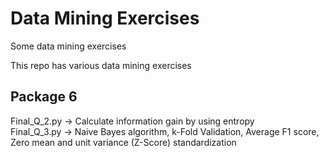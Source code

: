 # Data Mining Exercises
Some data mining exercises

This repo has various data mining exercises

<h2>Package 6</h2>
Final_Q_2.py -> Calculate information gain by using entropy<br>
Final_Q_3.py -> Naive Bayes algorithm, k-Fold Validation, Average F1 score, Zero mean and unit variance (Z-Score) standardization
